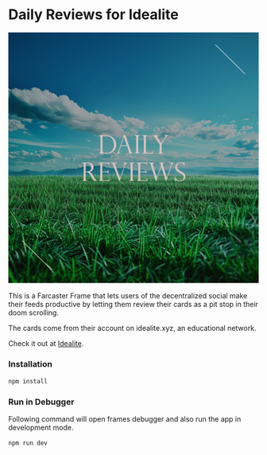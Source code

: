 # Daily Reviews for Idealite 

![daily reviews image](./public/daily-reviews.png)

This is a Farcaster Frame that lets users of the decentralized social make their feeds productive by letting them review their cards as a pit stop in their doom scrolling. 

The cards come from their account on idealite.xyz, an educational network. 

Check it out at [Idealite](https://www.idealite.xyz "Visit Idealite's Website").
### Installation

```sh
npm install
```
### Run in Debugger

Following command will open frames debugger and also run the app in development mode.

```sh
npm run dev
```
